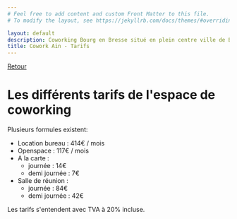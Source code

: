 ```yaml
---
# Feel free to add content and custom Front Matter to this file.
# To modify the layout, see https://jekyllrb.com/docs/themes/#overriding-theme-defaults

layout: default
description: Coworking Bourg en Bresse situé en plein centre ville de Bourg.
title: Cowork Ain - Tarifs
---
```


[Retour](/)

# Les différents tarifs de l'espace de coworking
Plusieurs formules existent:
- Location bureau : 414€ / mois
- Openspace : 117€ / mois
- A la carte :
    - journée : 14€
    - demi journée : 7€
- Salle de réunion :
    - journée : 84€
    - demi journée : 42€

Les tarifs s'entendent avec TVA à 20% incluse.
